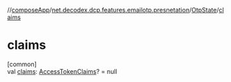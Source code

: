 //[composeApp](../../../index.md)/[net.decodex.dcp.features.emailotp.presnetation](../index.md)/[OtpState](index.md)/[claims](claims.md)

# claims

[common]\
val [claims](claims.md): [AccessTokenClaims](../../net.decodex.dcp.core.supertokens.claims/-access-token-claims/index.md)? = null
